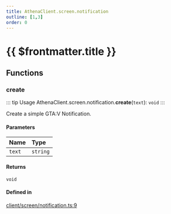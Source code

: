 ```yaml
---
title: AthenaClient.screen.notification
outline: [1,3]
order: 0
---
```


# {{ $frontmatter.title }}


## Functions

### create

::: tip Usage
AthenaClient.screen.notification.**create**(`text`): `void`
:::

Create a simple GTA:V Notification.

#### Parameters

| Name | Type |
| :------ | :------ |
| `text` | `string` |

#### Returns

`void`

#### Defined in

[client/screen/notification.ts:9](https://github.com/Stuyk/altv-athena/blob/e7d4753/src/core/client/screen/notification.ts#L9)
